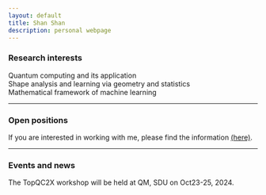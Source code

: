 ```yaml
---
layout: default
title: Shan Shan
description: personal webpage
---
```


### Research interests 
Quantum computing and its application <br />
Shape analysis and learning via geometry and statistics <br />
Mathematical framework of machine learning
<hr />

### Open positions 
If you are interested in working with me, please find the information [(here)](../research/open.html).
<hr />	

### Events and news
The TopQC2X workshop will be held at QM, SDU on Oct23-25, 2024. 
 
<br />
<br />
<br />
<br />
<br />
        
